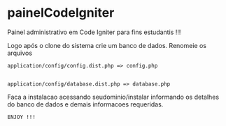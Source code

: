 painelCodeIgniter
================

Painel administrativo em Code Igniter para fins estudantis !!!


Logo após o clone do sistema crie um banco de dados.
Renomeie os arquivos


    application/config/config.dist.php => config.php
    
    
    application/config/database.dist.php => database.php
    
    
Faca a instalacao acessando seudominio/instalar
    informando os detalhes do banco de dados e demais
    informacoes requeridas.

    ENJOY !!!
